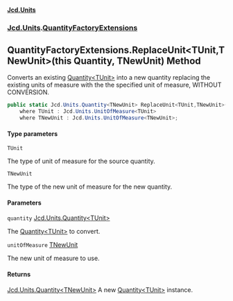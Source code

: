 #### [Jcd.Units](index.md 'index')
### [Jcd.Units](Jcd.Units.md 'Jcd.Units').[QuantityFactoryExtensions](QuantityFactoryExtensions.md 'Jcd.Units.QuantityFactoryExtensions')

## QuantityFactoryExtensions.ReplaceUnit<TUnit,TNewUnit>(this Quantity<TUnit>, TNewUnit) Method

Converts an existing [Quantity&lt;TUnit&gt;](Quantity_TUnit_.md 'Jcd.Units.Quantity<TUnit>') into a new quantity replacing the existing units of measure with
the the specified unit of measure, WITHOUT CONVERSION.

```csharp
public static Jcd.Units.Quantity<TNewUnit> ReplaceUnit<TUnit,TNewUnit>(this Jcd.Units.Quantity<TUnit> quantity, TNewUnit unitOfMeasure)
    where TUnit : Jcd.Units.UnitOfMeasure<TUnit>
    where TNewUnit : Jcd.Units.UnitOfMeasure<TNewUnit>;
```
#### Type parameters

<a name='Jcd.Units.QuantityFactoryExtensions.ReplaceUnit_TUnit,TNewUnit_(thisJcd.Units.Quantity_TUnit_,TNewUnit).TUnit'></a>

`TUnit`

The type of unit of measure for the source quantity.

<a name='Jcd.Units.QuantityFactoryExtensions.ReplaceUnit_TUnit,TNewUnit_(thisJcd.Units.Quantity_TUnit_,TNewUnit).TNewUnit'></a>

`TNewUnit`

The type of the new unit of measure for the new quantity.
#### Parameters

<a name='Jcd.Units.QuantityFactoryExtensions.ReplaceUnit_TUnit,TNewUnit_(thisJcd.Units.Quantity_TUnit_,TNewUnit).quantity'></a>

`quantity` [Jcd.Units.Quantity&lt;](Quantity_TUnit_.md 'Jcd.Units.Quantity<TUnit>')[TUnit](QuantityFactoryExtensions.ReplaceUnit.IhgkkdX25MzRn0GZCV7AlQ.md#Jcd.Units.QuantityFactoryExtensions.ReplaceUnit_TUnit,TNewUnit_(thisJcd.Units.Quantity_TUnit_,TNewUnit).TUnit 'Jcd.Units.QuantityFactoryExtensions.ReplaceUnit<TUnit,TNewUnit>(this Jcd.Units.Quantity<TUnit>, TNewUnit).TUnit')[&gt;](Quantity_TUnit_.md 'Jcd.Units.Quantity<TUnit>')

The [Quantity&lt;TUnit&gt;](Quantity_TUnit_.md 'Jcd.Units.Quantity<TUnit>') to convert.

<a name='Jcd.Units.QuantityFactoryExtensions.ReplaceUnit_TUnit,TNewUnit_(thisJcd.Units.Quantity_TUnit_,TNewUnit).unitOfMeasure'></a>

`unitOfMeasure` [TNewUnit](QuantityFactoryExtensions.ReplaceUnit.IhgkkdX25MzRn0GZCV7AlQ.md#Jcd.Units.QuantityFactoryExtensions.ReplaceUnit_TUnit,TNewUnit_(thisJcd.Units.Quantity_TUnit_,TNewUnit).TNewUnit 'Jcd.Units.QuantityFactoryExtensions.ReplaceUnit<TUnit,TNewUnit>(this Jcd.Units.Quantity<TUnit>, TNewUnit).TNewUnit')

The new unit of measure to use.

#### Returns
[Jcd.Units.Quantity&lt;](Quantity_TUnit_.md 'Jcd.Units.Quantity<TUnit>')[TNewUnit](QuantityFactoryExtensions.ReplaceUnit.IhgkkdX25MzRn0GZCV7AlQ.md#Jcd.Units.QuantityFactoryExtensions.ReplaceUnit_TUnit,TNewUnit_(thisJcd.Units.Quantity_TUnit_,TNewUnit).TNewUnit 'Jcd.Units.QuantityFactoryExtensions.ReplaceUnit<TUnit,TNewUnit>(this Jcd.Units.Quantity<TUnit>, TNewUnit).TNewUnit')[&gt;](Quantity_TUnit_.md 'Jcd.Units.Quantity<TUnit>')
A new [Quantity&lt;TUnit&gt;](Quantity_TUnit_.md 'Jcd.Units.Quantity<TUnit>') instance.